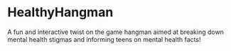 # HealthyHangman
A fun and interactive twist on the game hangman aimed at breaking down mental health stigmas and informing teens on mental health facts!
